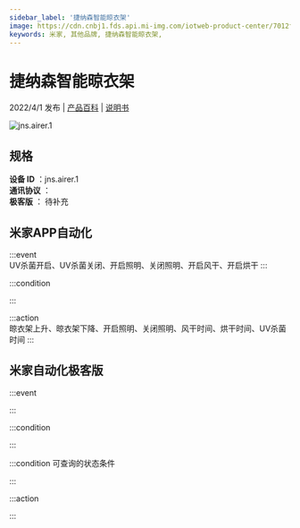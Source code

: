 ```yaml
---
sidebar_label: '捷纳森智能晾衣架'
image: https://cdn.cnbj1.fds.api.mi-img.com/iotweb-product-center/7012f54ca2524d3be6d775ab788be90e_1646903456098.png?GalaxyAccessKeyId=AKVGLQWBOVIRQ3XLEW&Expires=9223372036854775807&Signature=2csWBvaBb7AD0j7xl0xOBLh+jTs=
keywords: 米家, 其他品牌, 捷纳森智能晾衣架, 
---
```

# 捷纳森智能晾衣架

2022/4/1 发布 | [产品百科](https://home.mi.com/webapp/content/baike/product/index.html?model=jns.airer.1/) | [说明书](https://home.mi.com/views/introduction.html?model=jns.airer.1&region=cn)

![jns.airer.1](https://cdn.cnbj1.fds.api.mi-img.com/iotweb-product-center/7012f54ca2524d3be6d775ab788be90e_1646903456098.png?GalaxyAccessKeyId=AKVGLQWBOVIRQ3XLEW&Expires=9223372036854775807&Signature=2csWBvaBb7AD0j7xl0xOBLh+jTs=)

## 规格  
> 
**设备 ID** ：jns.airer.1  
**通讯协议** ：  
**极客版**  ： 待补充 


## 米家APP自动化  

:::event  
UV杀菌开启、UV杀菌关闭、开启照明、关闭照明、开启风干、开启烘干
:::

:::condition  

:::

:::action   
晾衣架上升、晾衣架下降、开启照明、关闭照明、风干时间、烘干时间、UV杀菌时间
:::

## 米家自动化极客版  

:::event  

:::

:::condition  

:::

:::condition 可查询的状态条件  

:::

:::action  

:::

        
